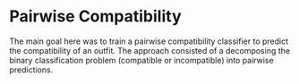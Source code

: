 # Pairwise Compatibility
The main goal here was to train a pairwise compatibility classifier to predict the compatibility of an outfit. 
The approach consisted of a decomposing the binary classification problem (compatible or incompatible) into pairwise predictions.
